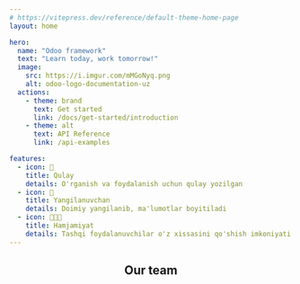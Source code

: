 ```yaml
---
# https://vitepress.dev/reference/default-theme-home-page
layout: home

hero:
  name: "Odoo framework"
  text: "Learn today, work tomorrow!"
  image:
    src: https://i.imgur.com/mMGoNyq.png
    alt: odoo-logo-documentation-uz
  actions:
    - theme: brand
      text: Get started
      link: /docs/get-started/introduction
    - theme: alt
      text: API Reference
      link: /api-examples

features:
  - icon: 🚀
    title: Qulay
    details: O'rganish va foydalanish uchun qulay yozilgan
  - icon: 🔄
    title: Yangilanuvchan
    details: Doimiy yangilanib, ma'lumotlar boyitiladi
  - icon: 🧑🏻‍💻
    title: Hamjamiyat
    details: Tashqi foydalanuvchilar o'z xissasini qo'shish imkoniyati
---
```


<script setup>
import { VPTeamMembers } from 'vitepress/theme';

const members = [
  {
    avatar: 'https://www.github.com/zedcentury.png',
    name: 'Asliddin Maxmudov',
    title: 'Creator',
    links: [
      { icon: 'github', link: 'https://github.com/zedcentury' },
      { icon: 'twitter', link: 'https://twitter.com/zedcentury' },
      { icon: 'youtube', link: 'https://youtube.com/zedcentury' },
    ]
  },
]
</script>

<h2 style="text-align: center">Our team</h2>

<VPTeamMembers size="small" :members="members" />

